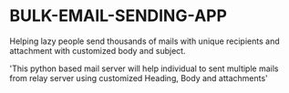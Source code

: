 # BULK-EMAIL-SENDING-APP
Helping lazy people send thousands of mails with unique recipients and attachment with customized body and subject.

'This python based mail server will help individual to sent multiple mails from relay server using customized Heading, Body and attachments'
